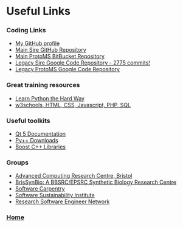 <div class="grid">
  <div class="grid-item cw-box-wide cw-btext-5-16">
    <h1>Useful Links</h1>
  </div>

  <div class="grid-item cw-box-wide cw-btext-4">
    <h3>Coding Links</h3>
    <ul>
      <li><a href="https://github.com/chryswoods">My GitHub profile</a></li>
      <li><a href="https://github.com/michellab/Sire">Main Sire GitHub Repository</a></li>
      <li><a href="https://bitbucket.org/jessexgroup/protoms">Main ProtoMS BitBucket Repository</a></li>
      <li><a href="https://code.google.com/archive/p/sire/">Legacy Sire Google Code Repository - 2775 commits!</a></li>
      <li><a href="https://code.google.com/archive/p/protoms/">Legacy ProtoMS Google Code Repository</a></li>
    </ul>
  </div>

  <div class="grid-item cw-box-wide cw-btext-5">
   <h3>Great training resources</h3>
   <ul>
     <li><a href="http://learnpythonthehardway.org">Learn Python the Hard Way</a></li>
     <li><a href="http://www.w3schools.com">w3schools, HTML, CSS, Javascript, PHP, SQL</a></li>
   </ul>
  </div>

  <div class="grid-item cw-box-wide cw-btext-6">
    <h3>Useful toolkits</h3>
    <ul>
      <li><a href="http://doc.qt.io/qt-5/reference-overview.html">Qt 5 Documentation</a></li>
      <li><a href="https://bitbucket.org/ompl/pyplusplus/downloads">Py++ Downloads</a></li>
      <li><a href="http://www.boost.org">Boost C++ Libraries</a></li>
    </ul>
  </div>

  <div class="grid-item cw-box-wide cw-btext-4">
    <h3>Groups</h3>
    <ul>
      <li><a href="http://www.acrc.bris.ac.uk">Advanced Computing Research Centre, Bristol</a></li>
      <li><a href="http://www.bristol.ac.uk/brissynbio">BrisSynBio: A BBSRC/EPSRC Synthetic Biology Research Centre</a></li>
      <li><a href="https://software-carpentry.org">Software Carpentry</a></li>
      <li><a href="http://software.ac.uk">Software Sustainability Institute</a></li>
      <li><a href="http://www.rse.ac.uk">Research Software Engineer Network</a></li>
    </ul>
  </div>

  <a href="../index.html">
    <div class="grid-item cw-box cw-bbutton-1-2">
     <h3>Home</h3>
    </div>
  </a>

</div>
